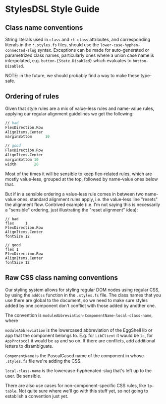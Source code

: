 # StylesDSL Style Guide

## Class name conventions

String literals used in `class` and `rt-class` attributes, and corresponding literals in the `*.styles.fs` files,
should use the `lower-case-hyphen-connected-slug` syntax. Exceptions can be made for auto-generated or parametrized
class names, particularly ones where a union case name is interpolated, e.g. `button-{State.Disabled}` which evaluates
to `button-Disabled`.

NOTE: in the future, we should probably find a way to make these type-safe.

## Ordering of rules

Given that style rules are a mix of value-less rules and name-value rules,
applying our regular alignment guidelines we get the following:

```fsharp
// bad
FlexDirection.Row
AlignItems.Center
marginBottom      10

// good
FlexDirection.Row
AlignItems.Center
marginBottom 10
width        20
```

Most of the times it will be sensible to keep flex-related rules, which are mostly value-less,
grouped at the top, followed by name-value ones below that.

But if in a sensible ordering a value-less rule comes in between two name-value ones,
standard alignment rules apply, i.e. the value-less line "resets" the alignment flow.
Contrived example (i.e. I'm not saying this is necessarily a "sensible" ordering, just
illustrating the "reset alignment" idea):

```
// bad
flex     1
FlexDirection.Row
AlignItems.Center
fontSize 12

// good
flex 1
FlexDirection.Row
AlignItems.Center
fontSize 12
```


## Raw CSS class naming conventions

Our styling system allows for styling regular DOM nodes using regular CSS, by using the `addCss` function
in the `.styles.fs` file. The class names that you use there are global to the document, so we need to make
sure styles added by one component don't conflict with those added by another one.

The convention is `moduleAbbreviation-ComponentName-local-class-name`, where

`moduleAbbreviation` is the lowercased abbreviation of the EggShell lib or app that the component belongs to.
E.g. for `LibClient` it would be `lc`, for `AppProtocol` it would be `ap` and so on. If there are conflicts,
add additional letters to disambiguate.

`ComponentName` is the PascalCased name of the component in whose `.styles.fs` file we're adding the CSS.

`local-class-name` is the lowercase-hyphenated-slug that's left up to the user. Be sensible.


There are also use cases for non-component-specific CSS rules, like `lp-table`. Not quite sure where we'll go
with this stuff yet, so not going to establish a convention just yet.